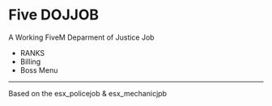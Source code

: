 # Five DOJJOB
A Working FiveM Deparment of Justice Job

- RANKS
- Billing
- Boss Menu


----------
Based on the esx_policejob & esx_mechanicjpb
